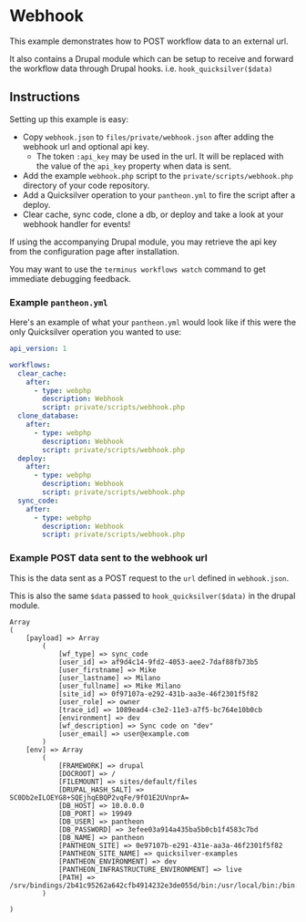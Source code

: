# Webhook #

This example demonstrates how to POST workflow data to an external url.

It also contains a Drupal module which can be setup to receive and forward the workflow data through Drupal hooks. i.e. `hook_quicksilver($data)`

## Instructions ##

Setting up this example is easy:

- Copy `webhook.json` to `files/private/webhook.json` after adding the webhook url and optional api key.
  - The token `:api_key` may be used in the url. It will be replaced with the value of the `api_key` property when data is sent.
- Add the example `webhook.php` script to the `private/scripts/webhook.php` directory of your code repository.
- Add a Quicksilver operation to your `pantheon.yml` to fire the script after a deploy.
- Clear cache, sync code, clone a db, or deploy and take a look at your webhook handler for events!

If using the accompanying Drupal module, you may retrieve the api key from the configuration page after installation.

You may want to use the `terminus workflows watch` command to get immediate debugging feedback.

### Example `pantheon.yml` ###

Here's an example of what your `pantheon.yml` would look like if this were the only Quicksilver operation you wanted to use:

```yaml
api_version: 1

workflows:
  clear_cache:
    after:
      - type: webphp
        description: Webhook
        script: private/scripts/webhook.php
  clone_database:
    after:
      - type: webphp
        description: Webhook
        script: private/scripts/webhook.php
  deploy:
    after:
      - type: webphp
        description: Webhook
        script: private/scripts/webhook.php
  sync_code:
    after:
      - type: webphp
        description: Webhook
        script: private/scripts/webhook.php
```

### Example POST data sent to the webhook url ###

This is the data sent as a POST request to the `url` defined in `webhook.json`.

This is also the same `$data` passed to `hook_quicksilver($data)` in the drupal module.

```
Array
(
    [payload] => Array
        (
            [wf_type] => sync_code
            [user_id] => af9d4c14-9fd2-4053-aee2-7daf88fb73b5
            [user_firstname] => Mike
            [user_lastname] => Milano
            [user_fullname] => Mike Milano
            [site_id] => 0f97107a-e292-431b-aa3e-46f2301f5f82
            [user_role] => owner
            [trace_id] => 1089ead4-c3e2-11e3-a7f5-bc764e10b0cb
            [environment] => dev
            [wf_description] => Sync code on "dev"
            [user_email] => user@example.com
        )
    [env] => Array
        (
            [FRAMEWORK] => drupal
            [DOCROOT] => /
            [FILEMOUNT] => sites/default/files
            [DRUPAL_HASH_SALT] => SC0Db2eILOEYG8+SQEjhqEBQP2vqFe/9fO1E2UVnprA=
            [DB_HOST] => 10.0.0.0
            [DB_PORT] => 19949
            [DB_USER] => pantheon
            [DB_PASSWORD] => 3efee03a914a435ba5b0cb1f4583c7bd
            [DB_NAME] => pantheon
            [PANTHEON_SITE] => 0e97107b-e291-431e-aa3a-46f2301f5f82
            [PANTHEON_SITE_NAME] => quicksilver-examples
            [PANTHEON_ENVIRONMENT] => dev
            [PANTHEON_INFRASTRUCTURE_ENVIRONMENT] => live
            [PATH] => /srv/bindings/2b41c95262a642cfb4914232e3de055d/bin:/usr/local/bin:/bin:/usr/bin:/srv/bin
        )

)
```
